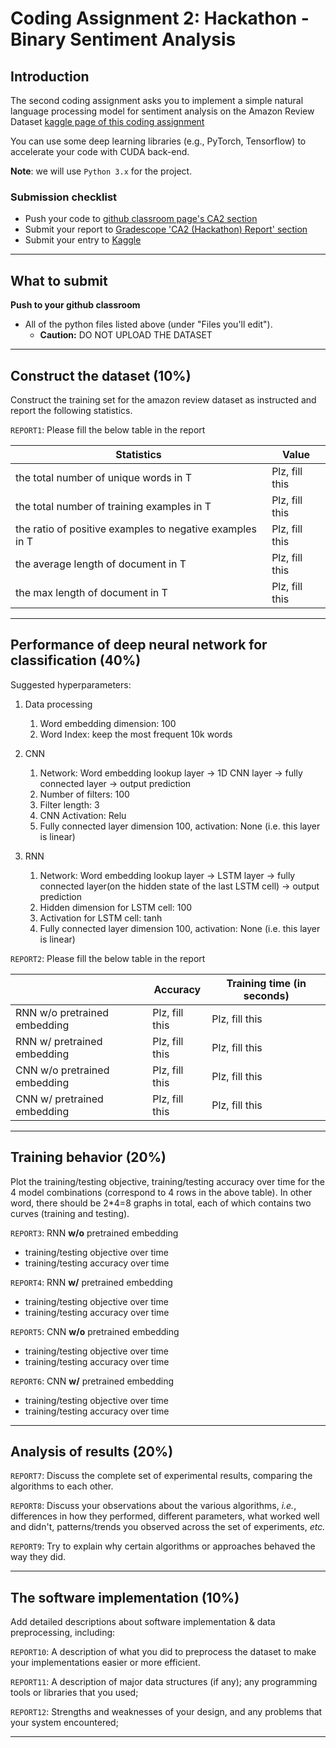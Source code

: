 # Coding Assignment 2: Hackathon - Binary Sentiment Analysis

## Introduction

The second coding assignment asks you to implement a simple natural language processing model for sentiment analysis on the Amazon Review Dataset [kaggle page of this coding assignment](https://www.kaggle.com/c/gistailab-ca2-hackathon)

You can use some deep learning libraries (e.g., PyTorch, Tensorflow) to accelerate your code with CUDA back-end.

**Note**: we will use `Python 3.x` for the project.



### Submission checklist
* Push your code to [github classroom page's CA2 section](https://classroom.github.com/a/urINAJis)
* Submit your report to [Gradescope 'CA2 (Hackathon) Report' section](https://www.gradescope.com/courses/301439)
* Submit your entry to [Kaggle](https://www.kaggle.com/c/gistailab-ca2-hackathon)


---
## What to submit
**Push to your github classroom** 

- All of the python files listed above (under "Files you'll edit"). 
  - **Caution:** DO NOT UPLOAD THE DATASET


---
## Construct the dataset (10%)

Construct the training set for the amazon review dataset as instructed and report the following statistics.

`REPORT1`: Please fill the below table in the report

| Statistics                                                        | Value  |
|-------------------------------------------------------------------|---|
|     the total number of unique words   in T                       | Plz, fill this |
|     the total number of training   examples in T                  | Plz, fill this  |
|     the ratio of positive examples to   negative examples in T    | Plz, fill this  |
|     the average length of document in   T                         | Plz, fill this  |
|     the max length of document in T                               | Plz, fill this |

---
## Performance of deep neural network for classification (40%)

Suggested hyperparameters: 

1. Data processing
   1. Word embedding dimension: 100
   1. Word Index: keep the most frequent 10k words

1. CNN
   1. Network: Word embedding lookup layer -> 1D CNN layer -> fully connected layer -> output prediction
   1. Number of filters: 100
   1. Filter length: 3
   1. CNN Activation: Relu
   1. Fully connected layer dimension 100, activation: None (i.e. this layer is linear)

1. RNN
   1. Network: Word embedding lookup layer -> LSTM layer -> fully connected layer(on the hidden state of the last LSTM cell) -> output prediction
   1. Hidden dimension for LSTM cell: 100
   1. Activation for LSTM cell: tanh
   1. Fully connected layer dimension 100, activation: None (i.e. this layer is linear)

`REPORT2`: Please fill the below table in the report

|                                        |     Accuracy    |     Training time (in seconds)    |
|----------------------------------------|-----------------|------------------------------------|
|     RNN w/o pretrained   embedding     | Plz, fill this  | Plz, fill this                     |
|     RNN w/ pretrained embedding        | Plz, fill this  | Plz, fill this                     |
|     CNN w/o pretrained   embedding     | Plz, fill this  | Plz, fill this                     |
|     CNN w/ pretrained   embedding      | Plz, fill this  | Plz, fill this                     |


---
## Training behavior (20%)

Plot the training/testing objective, training/testing accuracy over time for the 4 model combinations (correspond to 4 rows in the above table). In other word, there should be 2*4=8 graphs in total, each of which contains two curves (training and testing).

`REPORT3`: RNN **w/o** pretrained embedding
* training/testing objective over time
* training/testing accuracy over time

`REPORT4`: RNN **w/** pretrained embedding
* training/testing objective over time
* training/testing accuracy over time

`REPORT5`: CNN **w/o** pretrained embedding
* training/testing objective over time
* training/testing accuracy over time

`REPORT6`: CNN **w/** pretrained embedding
* training/testing objective over time
* training/testing accuracy over time

---
## Analysis of results (20%)

`REPORT7`: Discuss the complete set of experimental results, comparing the algorithms to each other. 

`REPORT8`: Discuss your observations about the various algorithms, *i.e.*, differences in how they performed, different parameters, what worked well and didn't, patterns/trends you observed across the set of experiments, *etc.*

`REPORT9`: Try to explain why certain algorithms or approaches behaved the way they did.

---
## The software implementation (10%)

Add detailed descriptions about software implementation & data preprocessing, including:

`REPORT10`: A description of what you did to preprocess the dataset to make your implementations easier or more efficient.

`REPORT11`: A description of major data structures (if any); any programming tools or libraries that you used;

`REPORT12`: Strengths and weaknesses of your design, and any problems that your system encountered;

---
